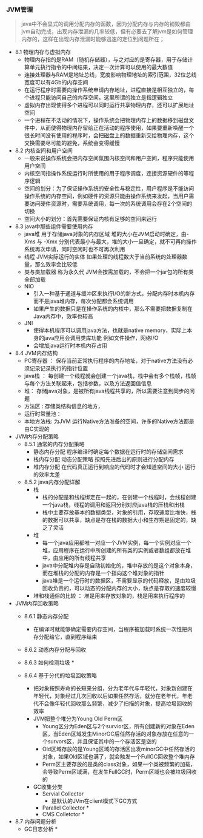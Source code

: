 ### JVM管理
> java中不会显式的调用分配内存的函数，因为分配内存与内存的销毁都由jvm自动完成，出现内存泄漏的几率较低，但有必要去了解jvm是如何管理内存的，这样在出现内存泄漏时能够迅速的定位到问题所在；

* 8.1 物理内存与虚拟内存
  - 物理内存指的是RAM（随机存储器），与之对应的是寄存器，用于存储计算单元执行指令的中间结果，决定一次计算可以使用的最大数值
  - 连接处理器与RAM是地址总线，宽度影响物理地址的索引范围，32位总线宽度可以有4Gb的内存空间
  - 在运行程序时需要向操作系统申请内存地址，进程直接是相互独立的，每个进程只能访问自己的内存空间，这里所谓的独立是指逻辑独立
  - 虚拟内存出现使得多个进程可以同时运行共享物理内存，还可以扩展地址空间
  - 一个进程在不活动的情况下，操作系统会把物理内存上的数据移到磁盘文件中，从而使得物理内存留给正在活动的程序使用，如果要重新唤醒一个很长时间没有使用的程序时，会把磁盘上的数据重新交给物理内存，这个交换需要尽可能的避免，系统会变得缓慢
* 8.2 内核空间和用户空间
  - 一般来说操作系统会把内存空间氛围内核空间和用户空间，程序只能使用用户空间
  - 内核空间指操作系统运行时所使用的用于程序调度，连接资源硬件的等程序逻辑
  - 空间的划分：为了保证操作系统的安全性与稳定性，用户程序是不能访问操作系统的内存空间，例如硬件的资源只能由操作系统来发起，当用户需要访问硬件资源时，需要系统调用，每一次的系统调用会存在2个空间的切换
  - 空间大小的划分：首先需要保证内核有足够的空间来运行
* 8.3 java中那些组件需要使用内存
  - java堆 用于存储java对象的内存区域  堆的大小在JVM启动时确定，由-Xms 与 -Xmx 分别代表最小与最大，堆的大小一旦确定，就不可再向操作系统再次申请，同时空闲时也不可再次利用 
  - 线程  JVM实际运行的实体   如果处理的线程数大于当前系统的处理器数量，那么效率会比较低
  - 类与类加载器  称为永久代  JVM会按需加载的，不会把一个jar包的所有类全部加载
  - NIO
    * 引入一种基于通道与缓冲区来执行I/O的新方式，分配内存时本机内存而不是java堆内存，每次分配都会系统调用
    * 如果产生的数据只是在操作系统的内核中，那么不需要把数据复制在Java内存中，效率也较高
  - JNI 
    * 使得本机程序可以调用java方法，也就是native memory，实际上本身的java应用会调用类库功能 例如文件操作，网络I/O
    * 会增加java运行时本机内存占用
* 8.4 JVM内存结构
  - PC寄存器 ： 保存当前正常执行程序的内存地址，对于native方法没有必须记录记录执行的指针位置
  - java栈 ： 每创建一个线程就会创建一个java栈，栈中会有多个栈帧，栈帧与每个方法关联起来，包括参数，以及方法返回值信息
  - 堆： 存储java对象，是被所有java线程共享的，所以需要注意到同步的问题
  - 方法区 : 存储类结构信息的地方，
  - 运行时常量池： 
  - 本地方法栈: 为JVM 运行Native方法准备的空间，许多的Native方法都是由C实现的
* JVM内存分配策略
  - 8.5.1 通常的内存分配策略
    * 静态内存分配  程序编译时确定每个数据在运行时的存储空间需求
    * 栈内存分配  动态分配策略 按照先进后出的原则进行分配内存
    * 堆内存分配 在代码真正运行到响应的代码时才会知道空间的大小  运行的效率太差
  - 8.5.2 java内存分配详解
    * 栈
      - 栈的分配是和线程绑定在一起的，在创建一个线程时，会线程创建一个java栈，线程的调用和返回分别对应java栈的压栈和出栈
      - 栈中主要存放基本的数据类型，对象的引用，存取速度比堆快，栈的数据可以共享，缺点是存在栈的数据大小和生存期是固定的，缺乏了灵活
    * 堆
      - 每一个java应用都唯一对应一个JVM实例，每一个实例对应一个堆，应用程序在运行中所创建的所有类的实例或者数组都放在堆中，由应用的所有线程共享
      - java中分配堆内存是自动初始化的，堆中存放的是这个对象本身，而在堆栈的分配的内存是一个指向这个堆对象的指针
      - java堆是一个运行时的数据区，不需要显示的代码释放，是由垃圾回收负责的，可以动态的分配内存的大小，缺点是存取的速度较慢
    * 堆和栈通俗的比较 ： 堆是用来存放对象的，栈是用来执行程序的
* JVM内存回收策略
  - 8.6.1 静态内存分配
    * 在编译时就能够确定需要内存空间，当程序被加载时系统一次性把内存分配给它，直到程序结束
  - 8.6.2 动态内存分配与回收
     
  - 8.6.3 如何检测垃圾
    * 
    
  - 8.6.4 基于分代的垃圾回收策略
    * 把对象按照寿命的长短来分组，分为老年代与年轻代，对象新创建在年轻代，对象经过几次回收以后如果任然存活，就分在老年代，年老代不会像年轻代回收那么频繁，减少了扫描的对象，提高垃圾回收的效率
    * JVM把整个堆分为Young Old Perm区
      - Young区分为Eden区与2个survior区，所有创建新的对象在Eden区，当Eden区域发生MinorGC后任然存活的对象存放在任意的一个survors区，并且保证其中的一个存活区是空的
      - Old区域存放的是Young区域的存活区出发minorGC中任然存活的对象，如果Old区域也满了，就会触发一个FullGC回收整个堆内存
      - Perm区主要存放的是类的class对象，如果一个类被频繁的加载，会导致Perm区域满，在发生FullGC时，Perm区域也会被垃圾回收的
    * GC收集分类
      - Servial Collector 
        * 是默认的JVm在client模式下GC方式
      - Parallel Collector
        * 
      - CMS Colletctor
        * 
* 8.7 内存问题分析
  - GC日志分析
    * 